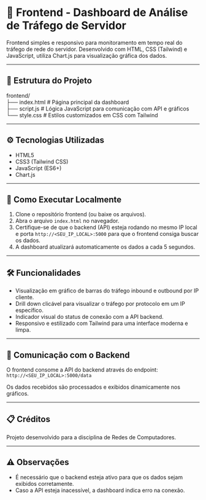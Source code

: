 # 🚀 Frontend - Dashboard de Análise de Tráfego de Servidor

Frontend simples e responsivo para monitoramento em tempo real do tráfego de rede do servidor. Desenvolvido com HTML, CSS (Tailwind) e JavaScript, utiliza Chart.js para visualização gráfica dos dados.

---

## 📂 Estrutura do Projeto

frontend/  
├── index.html           # Página principal da dashboard  
├── script.js            # Lógica JavaScript para comunicação com API e gráficos  
└── style.css            # Estilos customizados em CSS com Tailwind  

---

## ⚙️ Tecnologias Utilizadas

- HTML5  
- CSS3 (Tailwind CSS)  
- JavaScript (ES6+)  
- Chart.js  

---

## 🚀 Como Executar Localmente

1. Clone o repositório frontend (ou baixe os arquivos).  
2. Abra o arquivo `index.html` no navegador.  
3. Certifique-se de que o backend (API) esteja rodando no mesmo IP local e porta `http://<SEU_IP_LOCAL>:5000` para que o frontend consiga buscar os dados.  
4. A dashboard atualizará automaticamente os dados a cada 5 segundos.

---

## 🛠️ Funcionalidades

- Visualização em gráfico de barras do tráfego inbound e outbound por IP cliente.  
- Drill down clicável para visualizar o tráfego por protocolo em um IP específico.  
- Indicador visual do status de conexão com a API backend.  
- Responsivo e estilizado com Tailwind para uma interface moderna e limpa.

---

## 📡 Comunicação com o Backend

O frontend consome a API do backend através do endpoint:  
`http://<SEU_IP_LOCAL>:5000/data`  

Os dados recebidos são processados e exibidos dinamicamente nos gráficos.

---

## 📋 Créditos

Projeto desenvolvido para a disciplina de Redes de Computadores.

---

## ⚠️ Observações

- É necessário que o backend esteja ativo para que os dados sejam exibidos corretamente.  
- Caso a API esteja inacessível, a dashboard indica erro na conexão.



